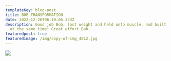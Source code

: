 ```yaml
---
templateKey: blog-post
title: BOB TRANSFORMATION
date: 2022-12-26T06:10:06.333Z
description: Good job Bob, lost weight and held onto muscle, and built his body
  at the same time! Great effort Bob.
featuredpost: true
featuredimage: /img/copy-of-img_4812.jpg
---
```

![](/img/copy-of-img_4812.jpg)